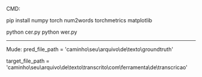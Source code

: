 CMD: 

pip install numpy torch num2words torchmetrics matplotlib

python cer.py
python wer.py


------------------------------------------------------------------
Mude: pred_file_path = 'caminho\\seu\\arquivo\\de\\texto\\groundtruth'


target_file_path = 'caminho\\seu\\arquivo\\de\\texto\\transcrito\\com\\ferramenta\\de\\transcricao'
